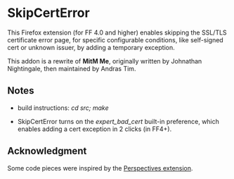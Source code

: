 SkipCertError
=============

This Firefox extension (for FF 4.0 and higher) enables skipping the SSL/TLS
certificate error page, for specific configurable conditions, like self-signed
cert or unknown issuer, by adding a temporary exception.

This addon is a rewrite of **MitM Me**, originally written by Johnathan
Nightingale, then maintained by Andras Tim.

Notes
-----

* build instructions: *cd src; make*

* SkipCertError turns on the *expert\_bad\_cert* built-in preference, which
  enables adding a cert exception in 2 clicks (in FF4+).


Acknowledgment
--------------

Some code pieces were inspired by the [Perspectives
extension](http://www.networknotary.org/ "Thanks guys").
